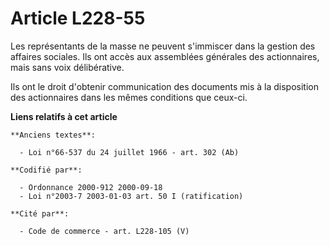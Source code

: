 # Article L228-55

Les représentants de la masse ne peuvent s'immiscer dans la gestion des affaires sociales. Ils ont accès aux assemblées
générales des actionnaires, mais sans voix délibérative.

Ils ont le droit d'obtenir communication des documents mis à la disposition des actionnaires dans les mêmes conditions que
ceux-ci.

**Liens relatifs à cet article**

	**Anciens textes**:

	  - Loi n°66-537 du 24 juillet 1966 - art. 302 (Ab)

	**Codifié par**:

	  - Ordonnance 2000-912 2000-09-18
	  - Loi n°2003-7 2003-01-03 art. 50 I (ratification)

	**Cité par**:

	  - Code de commerce - art. L228-105 (V)
